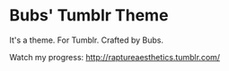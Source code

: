 Bubs' Tumblr Theme
==================

It's a theme. For Tumblr. Crafted by Bubs.

Watch my progress: http://raptureaesthetics.tumblr.com/
